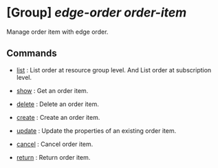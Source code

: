 # [Group] _edge-order order-item_

Manage order item with edge order.

## Commands

- [list](/Commands/edge-order/order-item/_list.md)
: List order at resource group level. And List order at subscription level.

- [show](/Commands/edge-order/order-item/_show.md)
: Get an order item.

- [delete](/Commands/edge-order/order-item/_delete.md)
: Delete an order item.

- [create](/Commands/edge-order/order-item/_create.md)
: Create an order item.

- [update](/Commands/edge-order/order-item/_update.md)
: Update the properties of an existing order item.

- [cancel](/Commands/edge-order/order-item/_cancel.md)
: Cancel order item.

- [return](/Commands/edge-order/order-item/_return.md)
: Return order item.
